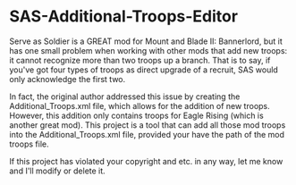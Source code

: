 # SAS-Additional-Troops-Editor

  Serve as Soldier is a GREAT mod for Mount and Blade II: Bannerlord, but it has one small problem when working with other mods that add new troops: it cannot recognize more than two troops up a branch. That is to say, if you've got four types of troops as direct upgrade of a recruit, SAS would only acknowledge the first two.
	
 In fact, the original author addressed this issue by creating the Additional_Troops.xml file, which allows for the addition of new troops. However, this addition only contains troops for Eagle Rising (which is another great mod). This project is a tool that can add all those mod troops into the Additional_Troops.xml file, provided your have the path of the mod troops file.
  
  If this project has violated your copyright and etc. in any way, let me know and I'll modify or delete it.
